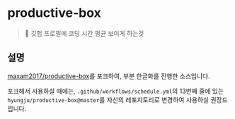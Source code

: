 # productive-box

> 🤠 깃헙 프로필에 코딩 시간 평균 보이게 하는것

## 설명

[maxam2017/productive-box](https://github.com/maxam2017/productive-box)를 포크하여, 부분 한글화를 진행한 소스입니다.

포크해서 사용하실 때에는, `.github/workflows/schedule.yml`의 13번째 줄에 있는 `hyungju/productive-box@master`를 자신의 레포지토리로 변경하여 사용하실 권장드립니다.

